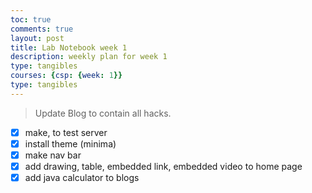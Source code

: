 ```yaml
---
toc: true
comments: true
layout: post
title: Lab Notebook week 1
description: weekly plan for week 1 
type: tangibles
courses: {csp: {week: 1}}
type: tangibles
---
```



> Update Blog to contain all hacks.
- [X] make, to test server
- [X] install theme (minima)
- [X] make nav bar
- [X] add drawing, table, embedded link, embedded video to home page
- [X] add java calculator to blogs